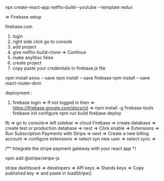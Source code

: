 npx create-react-app netflix-build--youtube --template redux

=> Firebase setup 

firebase.com 

1. login 
2. right side click go to console 
3. add project 
4. give netflix-build-clone => Continue
5. make anylitisc false 
6. create project
7. copy paste your credentials in firebase.js file 


npm install axios --save
npm install --save firebase
npm install --save react-router-dom


deployment : 
1. firebase login => 
If not logged in then 
=> https://firebase.google.com/docs/cli
=> npm install -g firebase-tools
firebase init
configure 
npm run build 
firebase deploy


fb => go to console=> left sidebar => cloud Firebase => create database 
=> create test or production database => next => Click enable 
=> Extensions => Run Subscription Payments with Stripe => 
next => Create a new billing account =>  configure extensions => select syn new user => select sync => 


/** Integrate the stripe payment gateway with your react app */

npm add @stripe/stripe-js

stripe dashboard => developers => API keys => Stands keys => Copy published key => and paste in loadStripe()
